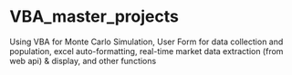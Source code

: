 # VBA_master_projects
Using VBA for Monte Carlo Simulation, User Form for data collection and population, excel auto-formatting, real-time market data extraction (from web api) &amp; display, and other functions
